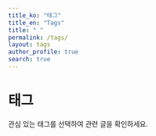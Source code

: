 ```yaml
---
title_ko: "태그"
title_en: "Tags"
title: " "
permalink: /tags/
layout: tags
author_profile: true
search: true
---
```


<div class="tags-content-ko">
  <h1>태그</h1>
  <p>관심 있는 태그를 선택하여 관련 글을 확인하세요.</p>
</div>

<div class="tags-content-en" style="display: none;">
  <h1>Tags</h1>
  <p>Select a tag of interest to see related posts.</p>
</div>

<script>
document.addEventListener('DOMContentLoaded', function() {
  // 페이지 제목 업데이트 함수
  function updatePageTitle() {
    const lang = document.documentElement.getAttribute('lang') || 'ko';
    const title = lang === 'ko' ? "태그" : "Tags";
    document.title = title + " | {{ site.title }}";
    
    // H1 제목도 업데이트
    const pageHeader = document.querySelector('.page__title');
    if (pageHeader) {
      pageHeader.textContent = title;
    }
  }

  // 언어 변경 감지 함수
  function updateLanguage() {
    const lang = document.documentElement.getAttribute('lang') || 'ko';
    const koContent = document.querySelector('.tags-content-ko');
    const enContent = document.querySelector('.tags-content-en');
    
    // 콘텐츠 표시/숨김 전환
    if (lang === 'ko') {
      if(koContent) koContent.style.display = 'block';
      if(enContent) enContent.style.display = 'none';
    } else {
      if(koContent) koContent.style.display = 'none';
      if(enContent) enContent.style.display = 'block';
    }
    
    // 페이지 제목 업데이트
    updatePageTitle();
  }
  
  // 초기 설정 및 이벤트 리스너
  updateLanguage();
  document.addEventListener('languageChanged', updateLanguage);
  
  // HTML lang 속성 변경 감지
  const observer = new MutationObserver(function(mutations) {
    mutations.forEach(function(mutation) {
      if (mutation.attributeName === 'lang') {
        updateLanguage();
      }
    });
  });
  
  observer.observe(document.documentElement, { attributes: true });
});
</script> 